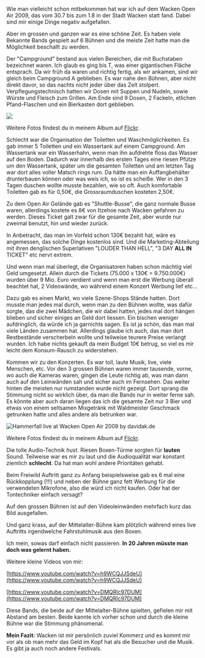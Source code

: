 <!--
.. title: Wacken 2009 - Ein kritischer Bericht
.. slug: 960-wacken-2009-ein-kritischer-bericht
.. date: 2009-08-09 22:31:35
.. tags: Open Air,Musik,Festival,Persönlich
.. description: 
.. type: text
-->

Wie man vielleicht schon mitbekommen hat war ich auf dem Wacken Open Air 2009, das vom 30.7 bis zum 1.8 in der Stadt Wacken statt fand. Dabei sind mir einige Dinge negativ aufgefallen.
<!-- TEASER_END -->

Aber im grossen und ganzen war es eine schöne Zeit.
Es haben viele Bekannte Bands gespielt auf 6 Bühnen und die meiste Zeit hatte man die Möglichkeit beschallt zu werden.

Der "Campground" bestand aus vielen Bereichen, die mit Buchstaben bezeichnet waren.
Ich glaub es ging bis T, was einer gigantischen Fläche entsprach.
Da wir früh da waren und richtig fertig, als wir ankamen, sind wir gleich beim Campground A geblieben.
Es war nahe den Bühnen, aber nicht direkt davor, so das nachts nicht jeder über das Zelt stolpert.
Verpflegungstechnisch hatten wir Dosen mit Suppen und Nudeln, sowie Würste und Fleisch zum Grillen.
Am Ende sind 9 Dosen, 2 Fackeln, etlichen Pfand-Flaschen und ein Bierkasten dort geblieben.

![](/images/wacken_09_01.jpg)

Weitere Fotos findest du in meinem Album auf [Flickr](https://www.flickr.com/photos/davidak/albums/72157624912218887).

Schlecht war die Organisation der Toiletten und Waschmöglichkeiten.
Es gab immer 5 Toiletten und ein Wassertank auf einem Campground.
Am Wassertank war ein Wasserhahn, wenn man ihn aufdrehte floss das Wasser auf den Boden.
Dadurch war innerhalb des ersten Tages eine riesen Pfütze um den Wassertank, später um die gesamten Toiletten und am letzten Tag war dort alles voller Matsch rings rum.
Da hätte man ein Auffangbehälter drunterbauen können oder was weis ich, so ist es scheiße.
Wer in den 3 Tagen duschen wollte musste bezahlen, wie so oft.
Auch komfortable Toiletten gab es für 0,50€, die Grossraumduschen kosteten 2,50€.

Zu dem Open Air Gelände gab es "Shuttle-Busse", die ganz normale Busse waren, allerdings kostete es 8€ von Itzehoe nach Wacken gefahren zu werden. Dieses Ticket galt zwar für die gesamte Zeit, aber wurde nur zweimal benutzt, hin und wieder zurück.

In Anbetracht, das man im Vorfeld schon 130€ bezahlt hat, wäre es angemessen, das solche Dinge kostenlos sind. Und die Marketing-Abteilung mit ihren denglischen Superlativen "LOUDER THAN HELL", "3 DAY **ALL IN** TICKET" etc nervt extrem.

Und wenn man mal überlegt, die Organisatoren haben schon mächtig viel Geld umgesetzt.
Allein durch die Tickets (75.000 x 130€ = 9.750.000€) wurden über 9 Mio. Euro verdient und wenn man erst die Werbung überall beachtet hat, 2 Videowände, wo während einem Konzert Werbung lief etc...

Dazu gab es einen Markt, wo viele Szene-Shops Stände hatten.
Dort musste man jedes mal durch, wenn man zu den Bühnen wollte, was dafür sorgte, das die zwei Mädchen, die wir dabei hatten, jedes mal dort hängen blieben und sicher einiges an Geld dort liessen.
Ein bischen weniger aufdringlich, da würde ich ja garnichts sagen. Es ist ja schön, das man mal viele Länden zusammen hat. Allerdings glaube ich auch, das man dort Restbestände verscherbeln wollte und teilweise teurere Preise verlangt wurden. Ich habe nichts gekauft da mein Budget 10€ betrug, so viel es mir leicht dem Konsum-Rausch zu widerstehen.

Kommen wir zu den Konzerten.
Es war toll, laute Musik, live, viele Menschen, etc.
Vor den 3 grossen Bühnen waren immer tausende, vorne, wo auch die Kameras waren, gingen die Leute richtig ab, was man dann auch auf den Leinwänden sah und sicher auch im Fernsehen.
Das weiter hinten die meisten nur rumstanden wurde nicht gezeigt.
Dort sprang die Stimmung nicht so wirklich über, da man die Bands nur in weiter ferne sah.
Es könnte aber auch daran liegen das ich die gesamte Zeit nur 3 Bier und etwas von einem seltsamen Mixgetränk mit Waldmeister Geschmack getrunken hatte und alles andere als betrunken war.

![Hammerfall live at Wacken Open Air 2009 by davidak.de](/images/wacken_09_02.jpg)

Weitere Fotos findest du in meinem Album auf [Flickr](https://www.flickr.com/photos/davidak/albums/72157624912218887).

Die tolle Audio-Technik *hust*.
Riesen Boxen-Türme sorgten für **lauten** Sound.
Teilweise war es mir zu laut und die Audioqualität war konstant ziemlich **schlecht**.
Da hat man wohl andere Prioritäten gehabt.

Beim Freiwild Auftritt ganz zu Anfang beispielsweise gab es 6 mal eine Rückkopplung (!!!) und neben der Bühne ganz fett Werbung für die verwendeten Mikrofone, also die würd ich nicht kaufen.
Oder hat der Tontechniker einfach versagt?

Auf den grossen Bühnen ist auf den Videoleinwänden mehrfach kurz das Bild ausgefallen.

Und ganz krass, auf der Mittelalter-Bühne kam plötzlich während eines live Auftritts irgendwelche Fahrstuhlmusik aus den Boxen.

Ich mein, sowas darf einfach nicht passieren.
**In 20 Jahren müsste man doch was gelernt haben.**

Weitere kleine Videos von mir:

[https://www.youtube.com/watch?v=h9WCQJJSdeU](https://www.youtube.com/watch?v=h9WCQJJSdeU)

[https://www.youtube.com/watch?v=DMQRlc97DUM](https://www.youtube.com/watch?v=DMQRlc97DUM)

Diese Bands, die beide auf der Mittelalter-Bühne spielten, gefielen mir mit Abstand am besten.
Beide kannte ich vorher schon und durch die kleine Bühne war die Stimmung phänomenal.

**Mein Fazit:** Wacken ist mir persönlich zuviel Kommerz und es kommt mir vor als ob man mehr das Geld im Kopf hat als die Besucher und die Musik. Es gibt ja auch noch andere Festivals.
